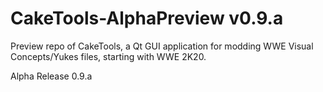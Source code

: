 # CakeTools-AlphaPreview v0.9.a
Preview repo of CakeTools, a Qt GUI application for modding WWE Visual Concepts/Yukes files, starting with WWE 2K20.

Alpha Release 0.9.a
